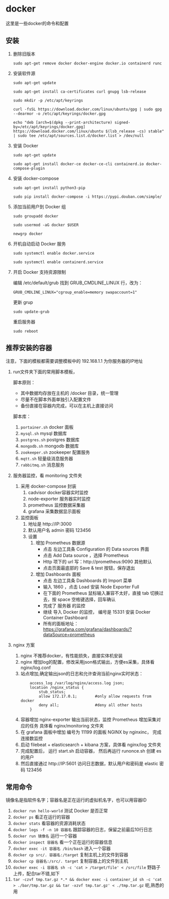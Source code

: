 # docker
这里是一些docker的命令和配置

## 安装

1. 删除旧版本

   `sudo apt-get remove docker docker-engine docker.io containerd runc`

1. 安装软件源

   `sudo apt-get update`

   `sudo apt-get install ca-certificates curl gnupg lsb-release`

   `sudo mkdir -p /etc/apt/keyrings`

   `curl -fsSL https://download.docker.com/linux/ubuntu/gpg | sudo gpg --dearmor -o /etc/apt/keyrings/docker.gpg`

   `echo "deb [arch=$(dpkg --print-architecture) signed-by=/etc/apt/keyrings/docker.gpg] https://download.docker.com/linux/ubuntu $(lsb_release -cs) stable" | sudo tee /etc/apt/sources.list.d/docker.list > /dev/null`

1. 安装 Docker

    `sudo apt-get update`

    `sudo apt-get install docker-ce docker-ce-cli containerd.io docker-compose-plugin`

1. 安装 docker-compose

    `sudo apt-get install python3-pip`

    `sudo pip install docker-compose -i https://pypi.douban.com/simple/`

1. 添加当前用户到 Docker 组

    `sudo groupadd docker`

    `sudo usermod -aG docker $USER`

    `newgrp docker`

1. 开机自动启动 Docker 服务

    `sudo systemctl enable docker.service`

    `sudo systemctl enable containerd.service`

1. 开启 Docker 支持资源限制

    编辑 /etc/default/grub 找到 GRUB_CMDLINE_LINUX 行，改为：

    `GRUB_CMDLINE_LINUX="cgroup_enable=memory swapaccount=1"`

    更新 grup

    `sudo update-grub`

    重启服务器

    `sudo reboot`


## 推荐安装的容器

注意，下面的模板都需要调整模板中的 192.168.1.1 为你服务器的IP地址

1. run文件夹下面的常用脚本模板，

    脚本原则：
    
    - 其中数据均存放在主机的 /docker 目录，统一管理
    - 尽量不在脚本外面单独引入配置文件
    - 备份直接在容器内完成，可以在主机上直接访问

    脚本库：

    1. `portainer.sh` docker 面板
    1. `mysql.sh` mysql 数据库
    1. `postgres.sh` postgres 数据库
    1. `mongodb.sh` mongodb 数据库
    1. `zookeeper.sh` zookeeper 配置服务
    1. `mqtt.sh` 轻量级消息服务器
    1. `rabbitmq.sh` 消息服务


1. 服务器监控，看 monitoring 文件夹

    1. 采用 docker-compose 封装
        1. cadvisor docker容器实时监控
        1. node-exporter 服务器实时监控
        1. prometheus 监控数据采集器
        1. grafana 采集数据显示面板
    2. 监控面板
        1. 地址是 http://IP:3000
        2. 默认用户名 admin 密码 123456
        3. 设置
            1. 增加 Prometheus 数据源
                - 点击 左边工具条 Configuration 的 Data sources 界面
                - 点击 Add Data source ，选择 Prometheus 
                - Http 项下的 url 写：http://prometheus:9090 其他默认
                - 点击页面最底部的 Save & test 按钮，保存退出
            2. 增加 Dashboards 面板
                - 点击 左边工具条 Dashboards 的 Import 菜单
                - 输入 1860 ，点击 Load 安装 Node Exporter Full
                - 在下面的 Prometheus 鼠标输入兼容不太好，直接 tab 切换过去，按 space 空格键选择，回车确认
                - 完成了 服务器 的监控
                - 继续 导入 Docker 的监控， 编号是 15331 安装 Docker Container Dashboard
                - 所有的面板地址： https://grafana.com/grafana/dashboards/?dataSource=prometheus 

1. nginx 方案

    1. nginx 不推荐docker，有性能损失，直接实体机安装
    1. nginx 增加log的配置，修改采用json格式输出，方便es采集，具体看 nginx/log.conf
    1. 站点增加,确定输出json的日志和允许查询当前nginx实时状态：
        ```
            access_log /var/log/nginx/access.log json;
            location /nginx_status {
                stub_status;
                allow 172.17.0.1;        #only allow requests from docker
                deny all;                #deny all other hosts
            }
        ```
    1. 容器增加 nginx-exporter 输出当前状态，监控 Prometheus 增加采集对应的任务 具体看 nginx/monitoring 文件夹
    1. 在 grafana 面板中增加 编号为 11199 的面板 NGINX by nginxinc， 完成连接数监控
    1. 启动 filebeat + elasticsearch + kibana 方案，具体看 nginx/log 文件夹
    1. 完成配置后， 运行 start.sh 启动容器， 然后再运行 runonce.sh 创建 es 的用户
    1. 然后直接通过 http://IP:5601 访问日志数据，默认用户和密码是 elastic 密码 123456

## 常用命令

  镜像名是指软件名字；容器名是正在运行的虚拟机名字，也可以用容器ID

1. `docker run hello-world` 测试 Docker 是否正常
1. `docker ps`  看正在运行的容器
1. `docker stats` 看容器的资源消耗状态
1. `docker logs -f -n 10 容器名` 跟踪容器的日志，保留之前最后10行日志 
1. `docker run 镜像名` 运行一个容器
1. `docker inspect 容器名` 看一个正在运行的容器信息
1. `docker exec -it 容器名 /bin/bash` 进入一个容器
1. `docker cp src/. 容器名:/target`  复制主机上的文件到容器
1. `docker cp 容器名:/src/. target`  复制容器上的文件到主机
1. `docker exec -i 容器名 sh -c 'cat > /target/file' < /src/file` 野路子上传，配合tar不错,如下
1. `tar -czvf tmp.tar.gz *.* && docker exec -i container_id sh -c 'cat > ./bar/tmp.tar.gz && tar -xzvf tmp.tar.gz' < ./tmp.tar.gz` 呃,熟悉的用
